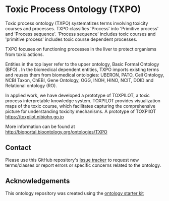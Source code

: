 # Toxic Process Ontology (TXPO)

Toxic process ontology (TXPO) systematizes terms involving toxicity courses and processes.
TXPO classifies 'Process' into  'Primitive process' and 'Process sequence'.  'Process sequence' includes toxic courses and 'primitive process' includes toxic course dependent processes.

TXPO focuses on functioning processes in the liver to protect organisms from toxic actions.

Entities in the top layer refer to the upper ontology, Basic Formal Ontology (BFO) . In the biomedical dependent entities, TXPO imports existing terms and reuses them from biomedical ontologies: UBERON, PATO, Cell Ontology, NCBI Taxon, ChEBI, Gene Ontology, OGG, INOH, HINO, NCIT, DOID and Relational ontology (RO).

In applied work, we have developed a prototype of TOXPILOT, a toxic process interpretable knowledge system. TOXPILOT provides visualization maps of the toxic course, which facilitates capturing the comprehensive picture for understanding toxicity mechanisms.
A prototype of TOXPIlOT  https://toxpilot.nibiohn.go.jp


More information can be found at http://bioportal.bioontology.org/ontologies/TXPO

## Contact

Please use this GitHub repository's [Issue tracker](https://github.com/txpo-ontology/TXPO/issues) to request new terms/classes or report errors or specific concerns related to the ontology.

## Acknowledgements

This ontology repository was created using the [ontology starter kit](https://github.com/INCATools/ontology-starter-kit)
